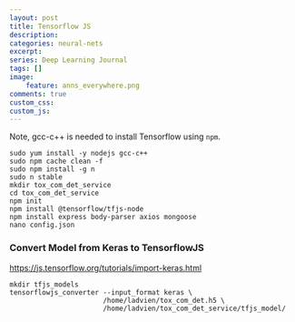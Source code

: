 ```yaml
---
layout: post
title: Tensorflow JS
description: 
categories: neural-nets
excerpt:
series: Deep Learning Journal
tags: []
image: 
    feature: anns_everywhere.png
comments: true
custom_css: 
custom_js: 
---
```


Note, gcc-c++ is needed to install Tensorflow using `npm`.
```
sudo yum install -y nodejs gcc-c++
sudo npm cache clean -f
sudo npm install -g n
sudo n stable
mkdir tox_com_det_service
cd tox_com_det_service
npm init
npm install @tensorflow/tfjs-node
npm install express body-parser axios mongoose
nano config.json
```


### Convert Model from Keras to TensorflowJS
https://js.tensorflow.org/tutorials/import-keras.html
```
mkdir tfjs_models
tensorflowjs_converter --input_format keras \
                       /home/ladvien/tox_com_det.h5 \
                       /home/ladvien/tox_com_det_service/tfjs_model/
```